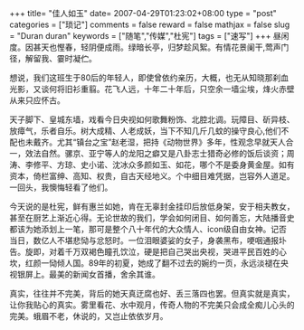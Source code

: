 +++
title= "佳人如玉"
date= 2007-04-29T01:23:02+08:00
type = "post"
categories = ["琐记"]
comments = false
reward = false
mathjax = false
slug = "Duran duran"
keywords = ["随笔","传媒","杜宪"]
tags = ["速写"]
+++
昼闲度。因甚天也慳春，轻阴便成雨。绿暗长亭，归梦趁风絮。有情花景阑干,莺声门径，解留我、霎时凝伫。

想说，我们这班生于80后的年轻人，即使曾依约亲历，大概，也无从知晓那刹血光影，又谈何将旧衫重翦。花飞人远，十年二十年后，只空余一墙尘埃，烽火赤壁从来只应怀古。
<!--more-->
天子脚下、皇城东墙，戏看今日央视如何歌舞粉饰、北腔北调。玩障目、斫异枝、放瘴气，乐者自乐。树大成精、人老成妖，当下不知几斤几蚊的操守良心,他们不配也未戴齐。尤其“镇台之宝”赵老湿，把持《动物世界》多年，性观念早就天人合一，效法自然。骡京、亚宁等人的龙阳之癖又是八卦志士猎奇必修的饭后谈资；周涛、李修平、方琼、史小诺、沈冰众多颜如玉、如花，哪个不是委身黄金屋。如有资本，倚栏富绅、高知、权贵，自古天经地义。个中细目难凭据，岂容外人道足。一回头，我懊悔轻看了他们。

今天说的是杜宪，鲜有惠兰如她，肯在无辜封金挂印后放低身架，安于相夫教女，甚至在厨艺上渐近心得。无论世故的我们，学会如何闭目、如何善忘，大陆播音史都该为她添划上一笔，那可是整个八十年代的大众情人、icon级自由女神。记否当日，数亿人不堪悲恸与忿怒时。一位泪眼婆娑的女子，身袭黑布，哽咽通报圤告。旋即，对着千万双褐色瞳孔饮泣，硬是把自己哭出央视，哭进平民百姓的心坎，红颜一恸倾人国。89年的初夏，她成了翻不过去的婉约一页，永远淡褪在央视银屏上。最美的新闻女首播，舍余其谁。

真实，往往并不完美，背后的她天真迂腐也好、丢三落四也罢。但真实就是真实，让你我贴心的真实。雾里看花、水中观月，传奇人物的不完美只会成全痴儿心头的完美。蛾眉不老，休说的，又岂止依依岁月。